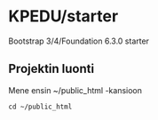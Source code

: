 # KPEDU/starter
Bootstrap 3/4/Foundation 6.3.0 starter

## Projektin luonti
Mene ensin ~/public_html -kansioon
```
cd ~/public_html
```
